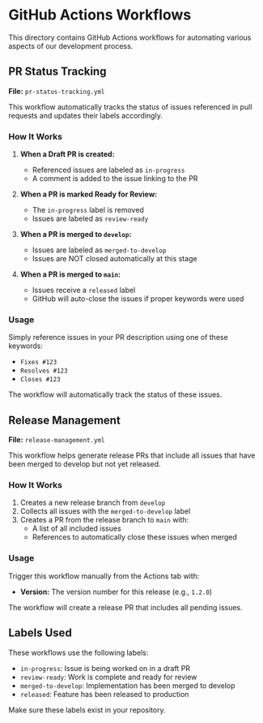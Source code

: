 # GitHub Actions Workflows

This directory contains GitHub Actions workflows for automating various aspects of our development process.

## PR Status Tracking

**File:** `pr-status-tracking.yml`

This workflow automatically tracks the status of issues referenced in pull requests and updates their labels accordingly.

### How It Works

1. **When a Draft PR is created:**
   - Referenced issues are labeled as `in-progress`
   - A comment is added to the issue linking to the PR

2. **When a PR is marked Ready for Review:**
   - The `in-progress` label is removed
   - Issues are labeled as `review-ready`

3. **When a PR is merged to `develop`:**
   - Issues are labeled as `merged-to-develop`
   - Issues are NOT closed automatically at this stage

4. **When a PR is merged to `main`:**
   - Issues receive a `released` label
   - GitHub will auto-close the issues if proper keywords were used

### Usage

Simply reference issues in your PR description using one of these keywords:
- `Fixes #123`
- `Resolves #123`
- `Closes #123`

The workflow will automatically track the status of these issues.

## Release Management

**File:** `release-management.yml`

This workflow helps generate release PRs that include all issues that have been merged to develop but not yet released.

### How It Works

1. Creates a new release branch from `develop`
2. Collects all issues with the `merged-to-develop` label
3. Creates a PR from the release branch to `main` with:
   - A list of all included issues
   - References to automatically close these issues when merged

### Usage

Trigger this workflow manually from the Actions tab with:
- **Version:** The version number for this release (e.g., `1.2.0`)

The workflow will create a release PR that includes all pending issues.

## Labels Used

These workflows use the following labels:

- `in-progress`: Issue is being worked on in a draft PR
- `review-ready`: Work is complete and ready for review
- `merged-to-develop`: Implementation has been merged to develop
- `released`: Feature has been released to production

Make sure these labels exist in your repository.
